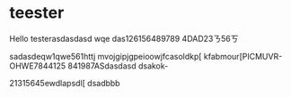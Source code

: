 # teester

Hello testerasdasdasd  wqe
das126156489789 4DAD23ㄋ56ㄎ

sadasdeqw1qwe561httj
mvojgipjgpeioowjfcasoldkp[
kfabmour[PICMUVR-OHWE7844125
841987ASdasdasd
dsakok-

21315645ewdlapsdl[
dsadbbb
